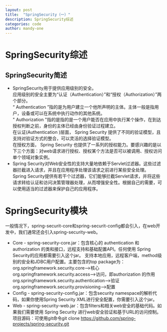 ```yaml
---
layout: post
title:  "SpringSecurity（一）"
description: SpringSecurity综述
categories: code
author: mandy-one
---
```

# SpringSecurity综述
## SpringSecurity简述
* SpringSecurity用于提供应用级别的安全。<br>
应用级别的安全主要为“认证（Authentication）”和“授权（Authorization）”两个部分。<br>
 “ Authentication ”指的是为用户建立一个他所声明的主体。主体一般是指用户，设备或可以在系统中执行动作的其他系统。<br>
 " Authorization "指的是指的是一个用户能否在应用中执行某个操作，在到达授权判断之前，身份的主体已经由身份验证过程建立。<br>
在认证(Authentication )层面， Spring Security 提供了不同的验证模型，且支持对验证方式的整合，可以灵活的选择验证模型。<br>
在授权方面， Spring Security 也提供了一系列的授权能力。要感兴趣的是以下三个方面：对web请求进行授权、授权某个方法是否可以被调用、授权访问单个领域对象实例。<br>
* Spring Security对Web安全性的支持大量地依赖于Servlet过滤器。这些过滤器拦截进入请求，并且在应用程序处理该请求之前进行某些安全处理。 Spring Security提供有若干个过滤器，它们能够拦截Servlet请求，并将这些请求转给认证和访问决策管理器处理，从而增强安全性。根据自己的需要，可以使用适当的过滤器来保护自己的应用程序。<br>

# SpringSecurity模块
一般情况下，spring-securit-core和spring-securit-config都会引入，在web开发中，我们通常还会引入spring-security-web。
* Core - spring-security-core.jar：包含核心的 authentication 和authorization 的类和接口，远程支持和基础配置API。任何使用 Spring Security的应用都需要引入这个jar。
支持本地应用，远程客户端，method级别的安全和JDBC用户配置。主要包含的top package为：<br>
 org.springframework.security.core-->核心<br>
 org.springframework.security.access-->访问，即authorization 的作用<br>
 org.springframework.security.authentication-->验证<br>
 org.springframework.security.provisioning-->配置<br>
* Config - spring-security-config.jar：包含security namespace的解析代码，如果你使用Spring Security XML进行安全配置，你需要引入这个jar。
* Web - spring-security-web.jar：包含filters和相关web安全的基础代码。如果我们需要使用 Spring Security 进行web安全验证和基于URL的访问控制。<br>
项目源码：可使用git命令git clone https://github.com/spring-projects/spring-security.git
